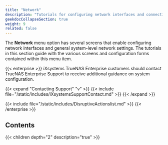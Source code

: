```yaml
---
title: "Network"
description: "Tutorials for configuring network interfaces and connections in TrueNAS."
geekdocCollapseSection: true
weight: 9
related: false
---
```


The **Network** menu option has several screens that enable configuring network interfaces and general system-level network settings.
The tutorials in this section guide with the various screens and configuration forms contained within this menu item.

{{< enterprise >}}
iXsystems TrueNAS Enterprise customers should contact TrueNAS Enterprise Support to receive additional guidance on system configuration.

{{< expand "Contacting Support" "v" >}}
{{< include file="/static/includes/iXsystemsSupportContact.md" >}}
{{< /expand >}}

{{< include file="/static/includes/DisruptiveActionslist.md" >}}
{{< /enterprise >}}

<div class="noprint">

## Contents

{{< children depth="2" description="true" >}}

</div>
